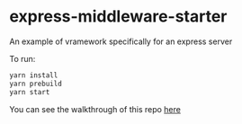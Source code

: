 # express-middleware-starter

An example of vramework specifically for an express server

To run:

```bash
yarn install
yarn prebuild
yarn start
```

You can see the walkthrough of this repo [here](https://vramework.dev/docs/overview/getting-started)